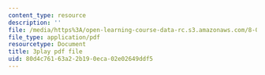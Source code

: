 ```yaml
---
content_type: resource
description: ''
file: /media/https%3A/open-learning-course-data-rc.s3.amazonaws.com/8-04-quantum-physics-i-spring-2016/80d4c76163a22b190eca02e02649ddf5_rwzg8iEOc8s.pdf
file_type: application/pdf
resourcetype: Document
title: 3play pdf file
uid: 80d4c761-63a2-2b19-0eca-02e02649ddf5
---
```

